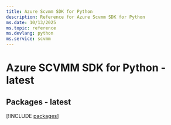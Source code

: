 ```yaml
---
title: Azure Scvmm SDK for Python
description: Reference for Azure Scvmm SDK for Python
ms.date: 10/13/2025
ms.topic: reference
ms.devlang: python
ms.service: scvmm
---
```

# Azure SCVMM SDK for Python - latest
## Packages - latest
[!INCLUDE [packages](scvmm-index.md)]